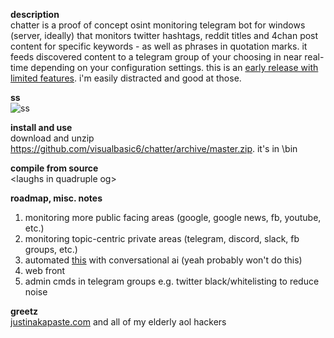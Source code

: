 **description**<br/>
chatter is a proof of concept osint monitoring telegram bot for windows (server, ideally) that monitors twitter hashtags, reddit titles and 4chan post content for specific keywords - as well as phrases in quotation marks. it feeds discovered content to a telegram group of your choosing in near real-time depending on your configuration settings. this is an [early release with limited features](https://github.com/visualbasic6/subdomain-bruteforce). i'm easily distracted and good at those.

**ss**<br/>
![ss](https://github.com/visualbasic6/chatter/raw/master/ss.gif)

**install and use**<br/>
download and unzip https://github.com/visualbasic6/chatter/archive/master.zip. it's in \bin

**compile from source**<br/>
\<laughs in quadruple og\>

**roadmap, misc. notes**<br/>
1. monitoring more public facing areas (google, google news, fb, youtube, etc.)
2. monitoring topic-centric private areas (telegram, discord, slack, fb groups, etc.)
3. automated [this](https://pastebin.com/raw/irj4Fyd5) with conversational ai (yeah probably won't do this)
4. web front
5. admin cmds in telegram groups e.g. twitter black/whitelisting to reduce noise

**greetz**<br/>
[justinakapaste.com](https://justinakapaste.com) and all of my elderly aol hackers
